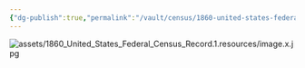 ```yaml
---
{"dg-publish":true,"permalink":"/vault/census/1860-united-states-federal-census-record-1/","tags":["Mary-C-Amick"]}
---
```


![assets/1860_United_States_Federal_Census_Record.1.resources/image.x.jpg](/img/user/assets/1860_United_States_Federal_Census_Record.1.resources/image.x.jpg)
